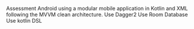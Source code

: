 Assessment Android using a modular mobile application in Kotlin and XML following the MVVM clean architecture.
Use Dagger2
Use Room Database 
Use kotlin DSL 
